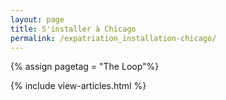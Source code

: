 ```yaml
---
layout: page
title: S'installer à Chicago
permalink: /expatriation_installation-chicago/
---
```


{% assign pagetag = "The Loop"%}

{% include view-articles.html %}